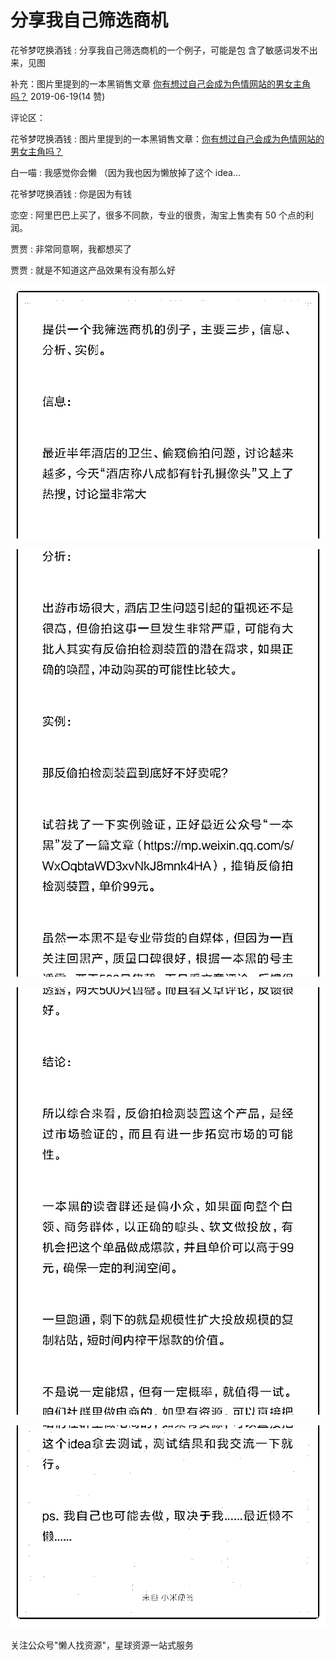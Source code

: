 # 分享我自己筛选商机

花爷梦呓换酒钱 : 分享我自己筛选商机的一个例子，可能是包 含了敏感词发不出来，见图

补充：图片里提到的一本黑销售文章 [你有想过自己会成为色情网站的男女主角吗？](https://mp.weixin.qq.com/s/WxOqbtaWD3xvNkJ8mnk4HA) 2019-06-19(14 赞)

评论区：

花爷梦呓换酒钱 : 图片里提到的一本黑销售文章：[你有想过自己会成为色情网站的男女主角吗？](https://mp.weixin.qq.com/s/WxOqbtaWD3xvNkJ8mnk4HA)

白一喵 : 我感觉你会懒 （因为我也因为懒放掉了这个 idea…

花爷梦呓换酒钱 : 你是因为有钱

恋空 : 阿里巴巴上买了，很多不同款，专业的很贵，淘宝上售卖有 50 个点的利润。

贾贾 : 非常同意啊，我都想买了

贾贾 : 就是不知道这产品效果有没有那么好

![image](img/Image_208.png)

![image](img/Image_209.png)

![image](img/Image_210.png)

![image](img/Image_211.png)

关注公众号"懒人找资源"，星球资源一站式服务